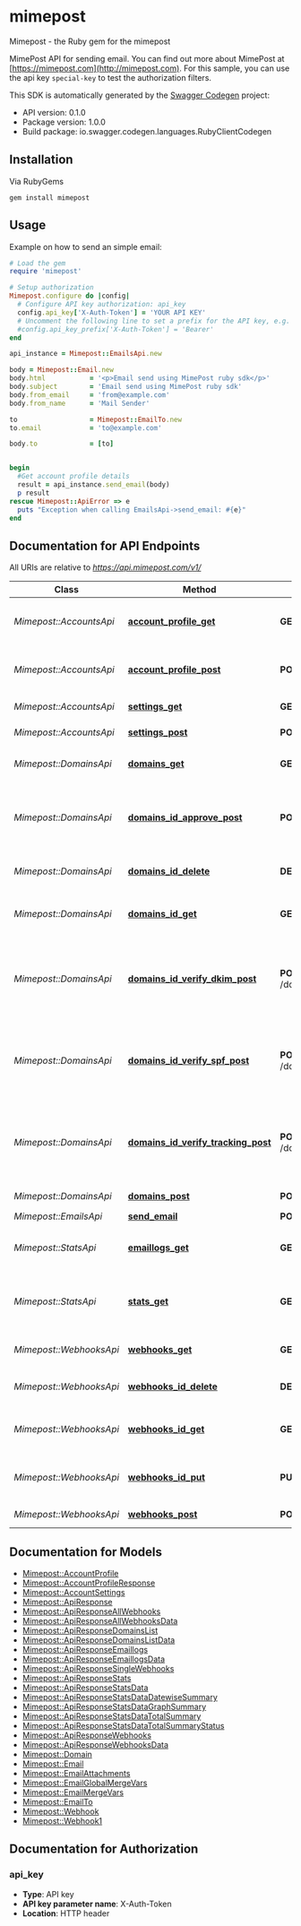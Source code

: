 # mimepost

Mimepost - the Ruby gem for the mimepost

MimePost API for sending email. You can find out more about MimePost at [https://mimepost.com](http://mimepost.com). For this sample, you can use the api key `special-key` to test the authorization filters.

This SDK is automatically generated by the [Swagger Codegen](https://github.com/swagger-api/swagger-codegen) project:

- API version: 0.1.0
- Package version: 1.0.0
- Build package: io.swagger.codegen.languages.RubyClientCodegen

## Installation

Via RubyGems

```shell
gem install mimepost
```

## Usage

Example on how to send an simple email:

```ruby
# Load the gem
require 'mimepost'

# Setup authorization
Mimepost.configure do |config|
  # Configure API key authorization: api_key
  config.api_key['X-Auth-Token'] = 'YOUR API KEY'
  # Uncomment the following line to set a prefix for the API key, e.g. 'Bearer' (defaults to nil)
  #config.api_key_prefix['X-Auth-Token'] = 'Bearer'
end

api_instance = Mimepost::EmailsApi.new

body = Mimepost::Email.new
body.html           = '<p>Email send using MimePost ruby sdk</p>'
body.subject        = 'Email send using MimePost ruby sdk'
body.from_email     = 'from@example.com'
body.from_name      = 'Mail Sender'

to                  = Mimepost::EmailTo.new
to.email            = 'to@example.com'

body.to             = [to]


begin
  #Get account profile details
  result = api_instance.send_email(body)
  p result
rescue Mimepost::ApiError => e
  puts "Exception when calling EmailsApi->send_email: #{e}"
end

```

## Documentation for API Endpoints

All URIs are relative to *https://api.mimepost.com/v1/*

Class | Method | HTTP request | Description
------------ | ------------- | ------------- | -------------
*Mimepost::AccountsApi* | [**account_profile_get**](docs/AccountsApi.md#account_profile_get) | **GET** /account/profile/ | Get account profile details
*Mimepost::AccountsApi* | [**account_profile_post**](docs/AccountsApi.md#account_profile_post) | **POST** /account/profile/ | Update account profile details
*Mimepost::AccountsApi* | [**settings_get**](docs/AccountsApi.md#settings_get) | **GET** /settings/ | Get all the settings
*Mimepost::AccountsApi* | [**settings_post**](docs/AccountsApi.md#settings_post) | **POST** /settings/ | Set a setting
*Mimepost::DomainsApi* | [**domains_get**](docs/DomainsApi.md#domains_get) | **GET** /domains/ | Get a list of all the domains
*Mimepost::DomainsApi* | [**domains_id_approve_post**](docs/DomainsApi.md#domains_id_approve_post) | **POST** /domains/{id}/approve/ | Submit request for the approval of a verified domain
*Mimepost::DomainsApi* | [**domains_id_delete**](docs/DomainsApi.md#domains_id_delete) | **DELETE** /domains/{id} | Remove a single domain
*Mimepost::DomainsApi* | [**domains_id_get**](docs/DomainsApi.md#domains_id_get) | **GET** /domains/{id} | Get the details of a single domain
*Mimepost::DomainsApi* | [**domains_id_verify_dkim_post**](docs/DomainsApi.md#domains_id_verify_dkim_post) | **POST** /domains/{id}/verify_dkim/ | Request for the verification of DKIM record for a single domain
*Mimepost::DomainsApi* | [**domains_id_verify_spf_post**](docs/DomainsApi.md#domains_id_verify_spf_post) | **POST** /domains/{id}/verify_spf/ | Request for the verification of SPF record for a single domain
*Mimepost::DomainsApi* | [**domains_id_verify_tracking_post**](docs/DomainsApi.md#domains_id_verify_tracking_post) | **POST** /domains/{id}/verify_tracking/ | Request for the verification of tracking record for a single domain
*Mimepost::DomainsApi* | [**domains_post**](docs/DomainsApi.md#domains_post) | **POST** /domains/ | Add single domain
*Mimepost::EmailsApi* | [**send_email**](docs/EmailsApi.md#send_email) | **POST** /emails/ | Send email
*Mimepost::StatsApi* | [**emaillogs_get**](docs/StatsApi.md#emaillogs_get) | **GET** /emaillogs/ | Get the logs of a particular date
*Mimepost::StatsApi* | [**stats_get**](docs/StatsApi.md#stats_get) | **GET** /stats/ | Get the summary of stats for a range of dates
*Mimepost::WebhooksApi* | [**webhooks_get**](docs/WebhooksApi.md#webhooks_get) | **GET** /webhooks/ | Get the list of all the webhooks
*Mimepost::WebhooksApi* | [**webhooks_id_delete**](docs/WebhooksApi.md#webhooks_id_delete) | **DELETE** /webhooks/{id} | Remove a single webhook
*Mimepost::WebhooksApi* | [**webhooks_id_get**](docs/WebhooksApi.md#webhooks_id_get) | **GET** /webhooks/{id} | Get the details of a single webhook
*Mimepost::WebhooksApi* | [**webhooks_id_put**](docs/WebhooksApi.md#webhooks_id_put) | **PUT** /webhooks/{id} | Update the details of a single webhook
*Mimepost::WebhooksApi* | [**webhooks_post**](docs/WebhooksApi.md#webhooks_post) | **POST** /webhooks/ | Add single webhook


## Documentation for Models

 - [Mimepost::AccountProfile](docs/AccountProfile.md)
 - [Mimepost::AccountProfileResponse](docs/AccountProfileResponse.md)
 - [Mimepost::AccountSettings](docs/AccountSettings.md)
 - [Mimepost::ApiResponse](docs/ApiResponse.md)
 - [Mimepost::ApiResponseAllWebhooks](docs/ApiResponseAllWebhooks.md)
 - [Mimepost::ApiResponseAllWebhooksData](docs/ApiResponseAllWebhooksData.md)
 - [Mimepost::ApiResponseDomainsList](docs/ApiResponseDomainsList.md)
 - [Mimepost::ApiResponseDomainsListData](docs/ApiResponseDomainsListData.md)
 - [Mimepost::ApiResponseEmaillogs](docs/ApiResponseEmaillogs.md)
 - [Mimepost::ApiResponseEmaillogsData](docs/ApiResponseEmaillogsData.md)
 - [Mimepost::ApiResponseSingleWebhooks](docs/ApiResponseSingleWebhooks.md)
 - [Mimepost::ApiResponseStats](docs/ApiResponseStats.md)
 - [Mimepost::ApiResponseStatsData](docs/ApiResponseStatsData.md)
 - [Mimepost::ApiResponseStatsDataDatewiseSummary](docs/ApiResponseStatsDataDatewiseSummary.md)
 - [Mimepost::ApiResponseStatsDataGraphSummary](docs/ApiResponseStatsDataGraphSummary.md)
 - [Mimepost::ApiResponseStatsDataTotalSummary](docs/ApiResponseStatsDataTotalSummary.md)
 - [Mimepost::ApiResponseStatsDataTotalSummaryStatus](docs/ApiResponseStatsDataTotalSummaryStatus.md)
 - [Mimepost::ApiResponseWebhooks](docs/ApiResponseWebhooks.md)
 - [Mimepost::ApiResponseWebhooksData](docs/ApiResponseWebhooksData.md)
 - [Mimepost::Domain](docs/Domain.md)
 - [Mimepost::Email](docs/Email.md)
 - [Mimepost::EmailAttachments](docs/EmailAttachments.md)
 - [Mimepost::EmailGlobalMergeVars](docs/EmailGlobalMergeVars.md)
 - [Mimepost::EmailMergeVars](docs/EmailMergeVars.md)
 - [Mimepost::EmailTo](docs/EmailTo.md)
 - [Mimepost::Webhook](docs/Webhook.md)
 - [Mimepost::Webhook1](docs/Webhook1.md)


## Documentation for Authorization


### api_key

- **Type**: API key
- **API key parameter name**: X-Auth-Token
- **Location**: HTTP header

